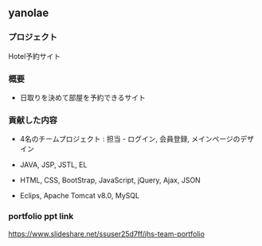 ## yanolae

### プロジェクト
		 
Hotel予約サイト
		 
### 概要

* 日取りを決めて部屋を予約できるサイト
		 
### 貢献した内容
 	
 * 4名のチームプロジェクト : 担当 - ログイン, 会員登録, メインページのデザイン
		
 * JAVA, JSP, JSTL, EL
		
 * HTML, CSS, BootStrap, JavaScript, jQuery, Ajax, JSON
				
 * Eclips, Apache Tomcat v8.0, MySQL
 
 ### portfolio ppt link
 https://www.slideshare.net/ssuser25d7ff/jhs-team-portfolio
